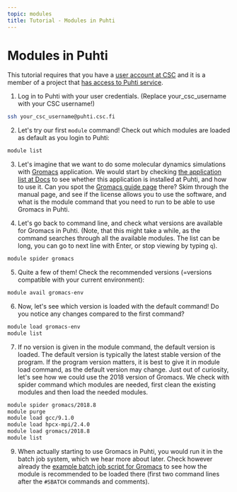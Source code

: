 ```yaml
---
topic: modules
title: Tutorial - Modules in Puhti
---
```


# Modules in Puhti

This tutorial requires that you have a [user account at CSC](https://docs.csc.fi/accounts/how-to-create-new-user-account/)
and it is a member of a project that [has access to Puhti service](https://docs.csc.fi/accounts/how-to-add-service-access-for-project/).


1. Log in to Puhti with your user credentials. (Replace your_csc_username with your CSC username!)
```bash
ssh your_csc_username@puhti.csc.fi
```

2. Let's try our first `module` command! Check out which modules are loaded as default as you login to Puhti:
```bash
module list
```

3. Let's imagine that we want to do some molecular dynamics simulations with [Gromacs](http://www.gromacs.org/About_Gromacs) application. We would start by checking [the application list at Docs](https://docs.csc.fi/apps/) to see whether this application is installed at Puhti, and how to use it. Can you spot the [Gromacs guide page](https://docs.csc.fi/apps/gromacs/) there? Skim through the manual page, and see if the license allows you to use the software, and what is the module command that you need to run to be able to use Gromacs in Puhti.

4. Let's go back to command line, and check what versions are available for Gromacs in Puhti. (Note, that this might take a while, as the command searches through all the available modules. The list can be long, you can go to next line with Enter, or stop viewing by typing ```q```).
```bash
module spider gromacs
```

5. Quite a few of them! Check the recommended versions (=versions compatible with your current environment):
```bash
module avail gromacs-env
```

6. Now, let's see which version is loaded with the default command! Do you notice any changes compared to the first command? 
```bash
module load gromacs-env
module list
```

7. If no version is given in the module command, the default version is loaded. The default version is typically the latest stable version of the program. If the program version matters, it is best to give it in module load command, as the default version may change. Just out of curiosity, let's see how we could use the 2018 version of Gromacs. We check with spider command which modules are needed, first clean the existing modules and then load the needed modules.
```bash
module spider gromacs/2018.8
module purge
module load gcc/9.1.0  
module load hpcx-mpi/2.4.0
module load gromacs/2018.8
module list
```

9. When actually starting to use Gromacs in Puhti, you would run it in the batch job system, which we hear more about later. Check however already the [example batch job script for Gromacs](https://docs.csc.fi/apps/gromacs/#example-parallel-batch-script-for-puhti) to see how the module is recommended to be loaded there (first two command lines after the `#SBATCH` commands and comments).
